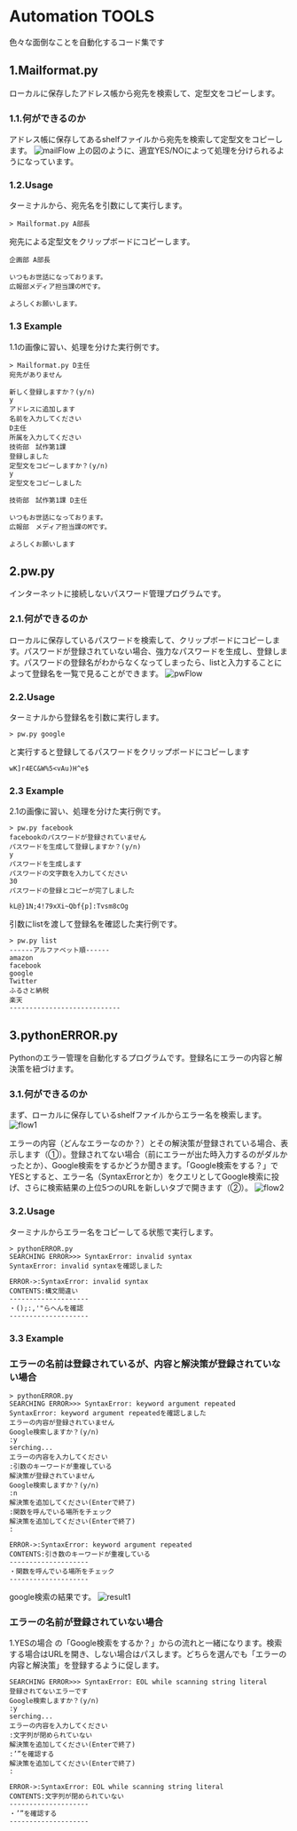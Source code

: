 # Automation TOOLS

色々な面倒なことを自動化するコード集です

## 1.Mailformat.py
ローカルに保存したアドレス帳から宛先を検索して、定型文をコピーします。
### 1.1.何ができるのか
アドレス帳に保存してあるshelfファイルから宛先を検索して定型文をコピーします。
![mailFlow](https://github.com/wa01su18/Automation/blob/images/addressFlow.png)
上の図のように、適宜YES/NOによって処理を分けられるようになっています。
### 1.2.Usage
ターミナルから、宛先名を引数にして実行します。
```
> Mailformat.py A部長
```
宛先による定型文をクリップボードにコピーします。
```
企画部 A部長

いつもお世話になっております。
広報部メディア担当課のMです。

よろしくお願いします。
```

### 1.3 Example
1.1の画像に習い、処理を分けた実行例です。
```
> Mailformat.py D主任
宛先がありません

新しく登録しますか？(y/n)
y
アドレスに追加します
名前を入力してください
D主任
所属を入力してください
技術部　試作第1課
登録しました
定型文をコピーしますか？(y/n)
y
定型文をコピーしました
```
```
技術部　試作第1課 D主任

いつもお世話になっております。
広報部　メディア担当課のMです。

よろしくお願いします
```
## 2.pw.py
インターネットに接続しないパスワード管理プログラムです。
### 2.1.何ができるのか
ローカルに保存しているパスワードを検索して、クリップボードにコピーします。パスワードが登録されていない場合、強力なパスワードを生成し、登録します。パスワードの登録名がわからなくなってしまったら、listと入力することによって登録名を一覧で見ることができます。
![pwFlow](https://github.com/wa01su18/Automation/blob/images/pwFlow.png)
### 2.2.Usage
ターミナルから登録名を引数に実行します。
```
> pw.py google
```
と実行すると登録してるパスワードをクリップボードにコピーします
```
wK]r4EC&W%5<vAu)H^e$ 
```

### 2.3 Example
2.1の画像に習い、処理を分けた実行例です。
```
> pw.py facebook
facebookのパスワードが登録されていません
パスワードを生成して登録しますか？(y/n)
y
パスワードを生成します
パスワードの文字数を入力してください
30
パスワードの登録とコピーが完了しました
```
```
kL@}1N;4!79xXi~Qbf{p]:Tvsm8cOg
```
引数にlistを渡して登録名を確認した実行例です。
```
> pw.py list
------アルファベット順------
amazon
facebook
google
Twitter
ふるさと納税
楽天
----------------------------
```

## 3.pythonERROR.py
Pythonのエラー管理を自動化するプログラムです。登録名にエラーの内容と解決策を紐づけます。

### 3.1.何ができるのか
まず、ローカルに保存しているshelfファイルからエラー名を検索します。
![flow1](https://github.com/wa01su18/Automation/blob/images/Flow1.png)

エラーの内容（どんなエラーなのか？）とその解決策が登録されている場合、表示します（①）。登録されてない場合（前にエラーが出た時入力するのがダルかったとか）、Google検索をするかどうか聞きます。「Google検索をする？」でYESとすると、エラー名（SyntaxErrorとか）をクエリとしてGoogle検索に投げ、さらに検索結果の上位5つのURLを新しいタブで開きます（②）。
![flow2](https://github.com/wa01su18/Automation/blob/images/Flow2.png)

### 3.2.Usage
ターミナルからエラー名をコピーしてる状態で実行します。
```
> pythonERROR.py
SEARCHING ERROR>>> SyntaxError: invalid syntax
SyntaxError: invalid syntaxを確認しました

ERROR->:SyntaxError: invalid syntax
CONTENTS:構文間違い
--------------------
・();:,'"らへんを確認
--------------------
```

### 3.3 Example
### エラーの名前は登録されているが、内容と解決策が登録されていない場合
```
> pythonERROR.py
SEARCHING ERROR>>> SyntaxError: keyword argument repeated
SyntaxError: keyword argument repeatedを確認しました
エラーの内容が登録されていません
Google検索しますか？(y/n)
:y
serching...
エラーの内容を入力してください
:引数のキーワードが重複している
解決策が登録されていません
Google検索しますか？(y/n)
:n
解決策を追加してください(Enterで終了)
:関数を呼んでいる場所をチェック
解決策を追加してください(Enterで終了)
:

ERROR->:SyntaxError: keyword argument repeated
CONTENTS:引き数のキーワードが重複している
--------------------
・関数を呼んでいる場所をチェック
--------------------
```


google検索の結果です。
![result1](https://github.com/wa01su18/Automation/blob/images/result1.png)



### エラーの名前が登録されていない場合
1.YESの場合
の「Google検索をするか？」からの流れと一緒になります。検索する場合はURLを開き、しない場合はパスします。どちらを選んでも「エラーの内容と解決策」を登録するように促します。

```
SEARCHING ERROR>>> SyntaxError: EOL while scanning string literal
登録されてないエラーです
Google検索しますか？(y/n)
:y
serching...
エラーの内容を入力してください
:文字列が閉められていない
解決策を追加してください(Enterで終了)
:’”を確認する
解決策を追加してください(Enterで終了)
:

ERROR->:SyntaxError: EOL while scanning string literal
CONTENTS:文字列が閉められていない
--------------------
・’”を確認する
--------------------
```
